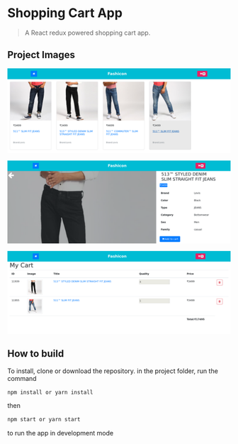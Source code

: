 # Shopping Cart App

> A React redux powered shopping cart app.


## Project Images

![Home](./images/home.png)

![Product](./images/product.png)

![Cart](./images/cart.png)

## How to build

To install, clone or download the repository.
in the project folder, run the command

```javascript
npm install or yarn install
```

then

```javascript
npm start or yarn start
```

to run the app in development mode





